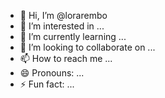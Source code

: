 - 👋 Hi, I’m @lorarembo
- 👀 I’m interested in ...
- 🌱 I’m currently learning ...
- 💞️ I’m looking to collaborate on ...
- 📫 How to reach me ...
- 😄 Pronouns: ...
- ⚡ Fun fact: ...

<!---
lorarembo/lorarembo is a ✨ special ✨ repository because its `README.md` (this file) appears on your GitHub profile.
You can click the Preview link to take a look at your changes.
--->
